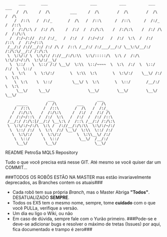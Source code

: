 
```
      ___       ___                   ___          ___          ___          ___     
     /  /\     /  /\         ___     /  /\        /  /\        /  /\        /  /\    
    /  /::\   /  /:/_       /  /\   /  /::\      /  /::\      /  /:/_      /  /::\   
   /  /:/\:\ /  /:/ /\     /  /:/  /  /:/\:\    /  /:/\:\    /  /:/ /\    /  /:/\:\  
  /  /:/~/://  /:/ /:/_   /  /:/  /  /:/~/:/   /  /:/  \:\  /  /:/ /::\  /  /:/~/::\ 
 /__/:/ /://__/:/ /:/ /\ /  /::\ /__/:/ /:/___/__/:/ \__\:\/__/:/ /:/\:\/__/:/ /:/\:\
 \  \:\/:/ \  \:\/:/ /://__/:/\:\\  \:\/:::::/\  \:\ /  /:/\  \:\/:/~/:/\  \:\/:/__\/
  \  \::/   \  \::/ /:/ \__\/  \:\\  \::/~~~~  \  \:\  /:/  \  \::/ /:/  \  \::/     
   \  \:\    \  \:\/:/       \  \:\\  \:\       \  \:\/:/    \__\/ /:/    \  \:\     
    \  \:\    \  \::/         \__\/ \  \:\       \  \::/       /__/:/      \  \:\    
     \__\/     \__\/                 \__\/        \__\/        \__\/        \__\/    
                   ___                   ___                                         
     _____        /  /\         ___     /  /\                                        
    /  /::\      /  /::\       /  /\   /  /:/_                                       
   /  /:/\:\    /  /:/\:\     /  /:/  /  /:/ /\                                      
  /  /:/~/::\  /  /:/  \:\   /  /:/  /  /:/ /::\                                     
 /__/:/ /:/\:|/__/:/ \__\:\ /  /::\ /__/:/ /:/\:\                                    
 \  \:\/:/~/:/\  \:\ /  /://__/:/\:\\  \:\/:/~/:/                                    
  \  \::/ /:/  \  \:\  /:/ \__\/  \:\\  \::/ /:/                                     
   \  \:\/:/    \  \:\/:/       \  \:\\__\/ /:/                                      
    \  \::/      \  \::/         \__\/  /__/:/                                       
     \__\/        \__\/                 \__\/      

```


README PetroSa MQL5 Repository

Tudo o que você precisa está nesse GIT. Até mesmo se você quiser dar um COMMIT...

###TODOS OS ROBÔS ESTÃO NA MASTER mas estão invariavelmente deprecados, as Branches contem os atuais###

* Cada robô tem sua própria *Branch*, mas o Master Abriga **"Todos"**. DESATUALIZADO **SEMPRE**.
* Todos os EX5 tem o mesmo nome, sempre, tome **cuidado** com o que você PULLa, verifique a versão.
* Um dia eu ligo o Wiki, ou não
* Em caso de dúvida, sempre fale com o Yurão primeiro.
###Pode-se e deve-se adicionar bugs e resolver o máximo de tretas (Issues) por aqui, fica documentado e trampo é zero###